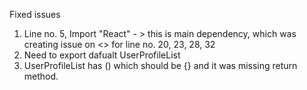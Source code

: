 Fixed issues 
1) Line no. 5, Import "React" - > this is main dependency, which was creating issue on <> for line no. 20, 23, 28, 32 
2) Need to export dafualt UserProfileList 
3) UserProfileList has () which should be {} and it was missing return method.
